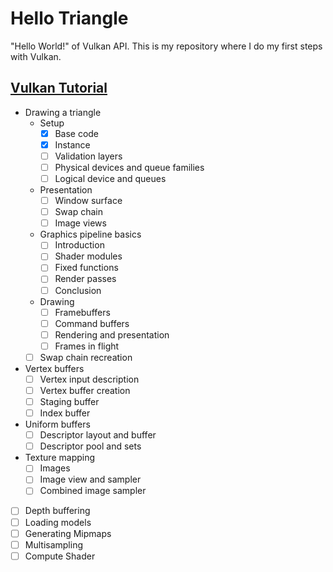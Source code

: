 # Hello Triangle

"Hello World!" of Vulkan API. This is my repository where I do my first steps with Vulkan.

## [Vulkan Tutorial](https://vulkan-tutorial.com/)

- Drawing a triangle
    - Setup
        - [x] Base code
        - [x] Instance
        - [ ] Validation layers
        - [ ] Physical devices and queue families
        - [ ] Logical device and queues
  - Presentation
    - [ ] Window surface
    - [ ] Swap chain
    - [ ] Image views
  - Graphics pipeline basics
    - [ ] Introduction
    - [ ] Shader modules
    - [ ] Fixed functions
    - [ ] Render passes
    - [ ] Conclusion
  - Drawing
    - [ ] Framebuffers
    - [ ] Command buffers
    - [ ] Rendering and presentation
    - [ ] Frames in flight
  - [ ] Swap chain recreation
- Vertex buffers
  - [ ] Vertex input description
  - [ ] Vertex buffer creation
  - [ ] Staging buffer
  - [ ] Index buffer
- Uniform buffers
  - [ ] Descriptor layout and buffer
  - [ ] Descriptor pool and sets
- Texture mapping
  - [ ] Images
  - [ ] Image view and sampler
  - [ ] Combined image sampler
- [ ] Depth buffering
- [ ] Loading models
- [ ] Generating Mipmaps
- [ ] Multisampling
- [ ] Compute Shader
